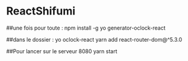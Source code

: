# ReactShifumi

##une fois pour toute :
npm install -g yo generator-oclock-react


##dans le dossier :
yo oclock-react
yarn add react-router-dom@^5.3.0

##Pour lancer sur le serveur 8080
yarn start

